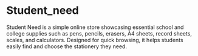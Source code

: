 # Student_need
Student Need is a simple online store showcasing essential school and college supplies such as pens, pencils, erasers, A4 sheets, record sheets, scales, and calculators. Designed for quick browsing, it helps students easily find and choose the stationery they need.
